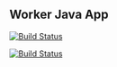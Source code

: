 ## Worker Java App

[![Build Status](http://35.237.42.50:8080/buildStatus/icon?job=instavote%2Fworker-build&subject=Build&color=blue)](http://35.237.42.50:8080/job/instavote/job/worker-build/)
  
[![Build Status](http://35.237.42.50:8080/buildStatus/icon?job=instavote%2Fworker-test&subject=UnitTest)](http://35.237.42.50:8080/job/instavote/job/worker-test/)
